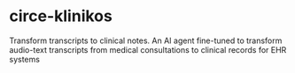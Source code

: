 # circe-klinikos
Transform transcripts to clinical notes. An AI agent fine-tuned to transform audio-text transcripts from medical consultations to clinical records for EHR systems
